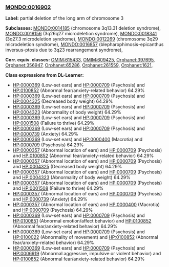 
### [MONDO:0016902](http://purl.obolibrary.org/obo/MONDO_0016902)
**Label:** partial deletion of the long arm of chromosome 3

**Subclasses:** [MONDO:0014185](http://purl.obolibrary.org/obo/MONDO_0014185) (chromosome 3q13.31 deletion syndrome), [MONDO:0018156](http://purl.obolibrary.org/obo/MONDO_0018156) (3q26q27 microdeletion syndrome), [MONDO:0018341](http://purl.obolibrary.org/obo/MONDO_0018341) (3q27.3 microdeletion syndrome), [MONDO:0012269](http://purl.obolibrary.org/obo/MONDO_0012269) (chromosome 3q29 microdeletion syndrome), [MONDO:0016857](http://purl.obolibrary.org/obo/MONDO_0016857) (blepharophimosis-epicanthus inversus-ptosis due to 3q23 rearrangement syndrome), 

**Corr. equiv. classes:** [OMIM:615433](http://purl.obolibrary.org/obo/OMIM_615433), [OMIM:609425](http://purl.obolibrary.org/obo/OMIM_609425), [Orphanet:397695](http://www.orpha.net/ORDO/Orphanet_397695), [Orphanet:356947](http://www.orpha.net/ORDO/Orphanet_356947), [Orphanet:65286](http://www.orpha.net/ORDO/Orphanet_65286), [Orphanet:261559](http://www.orpha.net/ORDO/Orphanet_261559), [Orphanet:1621](http://www.orpha.net/ORDO/Orphanet_1621), 

**Class expressions from DL-Learner:**

- [HP:0000369](http://purl.obolibrary.org/obo/HP_0000369) (Low-set ears) and [HP:0000709](http://purl.obolibrary.org/obo/HP_0000709) (Psychosis) and [HP:0100852](http://purl.obolibrary.org/obo/HP_0100852) (Abnormal fear/anxiety-related behavior) 64.29%
- [HP:0000369](http://purl.obolibrary.org/obo/HP_0000369) (Low-set ears) and [HP:0000709](http://purl.obolibrary.org/obo/HP_0000709) (Psychosis) and [HP:0004325](http://purl.obolibrary.org/obo/HP_0004325) (Decreased body weight) 64.29%
- [HP:0000369](http://purl.obolibrary.org/obo/HP_0000369) (Low-set ears) and [HP:0000709](http://purl.obolibrary.org/obo/HP_0000709) (Psychosis) and [HP:0004323](http://purl.obolibrary.org/obo/HP_0004323) (Abnormality of body weight) 64.29%
- [HP:0000369](http://purl.obolibrary.org/obo/HP_0000369) (Low-set ears) and [HP:0000709](http://purl.obolibrary.org/obo/HP_0000709) (Psychosis) and [HP:0001508](http://purl.obolibrary.org/obo/HP_0001508) (Failure to thrive) 64.29%
- [HP:0000369](http://purl.obolibrary.org/obo/HP_0000369) (Low-set ears) and [HP:0000709](http://purl.obolibrary.org/obo/HP_0000709) (Psychosis) and [HP:0000739](http://purl.obolibrary.org/obo/HP_0000739) (Anxiety) 64.29%
- [HP:0000369](http://purl.obolibrary.org/obo/HP_0000369) (Low-set ears) and [HP:0000400](http://purl.obolibrary.org/obo/HP_0000400) (Macrotia) and [HP:0000709](http://purl.obolibrary.org/obo/HP_0000709) (Psychosis) 64.29%
- [HP:0000357](http://purl.obolibrary.org/obo/HP_0000357) (Abnormal location of ears) and [HP:0000709](http://purl.obolibrary.org/obo/HP_0000709) (Psychosis) and [HP:0100852](http://purl.obolibrary.org/obo/HP_0100852) (Abnormal fear/anxiety-related behavior) 64.29%
- [HP:0000357](http://purl.obolibrary.org/obo/HP_0000357) (Abnormal location of ears) and [HP:0000709](http://purl.obolibrary.org/obo/HP_0000709) (Psychosis) and [HP:0004325](http://purl.obolibrary.org/obo/HP_0004325) (Decreased body weight) 64.29%
- [HP:0000357](http://purl.obolibrary.org/obo/HP_0000357) (Abnormal location of ears) and [HP:0000709](http://purl.obolibrary.org/obo/HP_0000709) (Psychosis) and [HP:0004323](http://purl.obolibrary.org/obo/HP_0004323) (Abnormality of body weight) 64.29%
- [HP:0000357](http://purl.obolibrary.org/obo/HP_0000357) (Abnormal location of ears) and [HP:0000709](http://purl.obolibrary.org/obo/HP_0000709) (Psychosis) and [HP:0001508](http://purl.obolibrary.org/obo/HP_0001508) (Failure to thrive) 64.29%
- [HP:0000357](http://purl.obolibrary.org/obo/HP_0000357) (Abnormal location of ears) and [HP:0000709](http://purl.obolibrary.org/obo/HP_0000709) (Psychosis) and [HP:0000739](http://purl.obolibrary.org/obo/HP_0000739) (Anxiety) 64.29%
- [HP:0000357](http://purl.obolibrary.org/obo/HP_0000357) (Abnormal location of ears) and [HP:0000400](http://purl.obolibrary.org/obo/HP_0000400) (Macrotia) and [HP:0000709](http://purl.obolibrary.org/obo/HP_0000709) (Psychosis) 64.29%
- [HP:0000369](http://purl.obolibrary.org/obo/HP_0000369) (Low-set ears) and [HP:0000709](http://purl.obolibrary.org/obo/HP_0000709) (Psychosis) and [HP:0100851](http://purl.obolibrary.org/obo/HP_0100851) (Abnormal emotion/affect behavior) and [HP:0100852](http://purl.obolibrary.org/obo/HP_0100852) (Abnormal fear/anxiety-related behavior) 64.29%
- [HP:0000369](http://purl.obolibrary.org/obo/HP_0000369) (Low-set ears) and [HP:0000709](http://purl.obolibrary.org/obo/HP_0000709) (Psychosis) and [HP:0100022](http://purl.obolibrary.org/obo/HP_0100022) (Abnormality of movement) and [HP:0100852](http://purl.obolibrary.org/obo/HP_0100852) (Abnormal fear/anxiety-related behavior) 64.29%
- [HP:0000369](http://purl.obolibrary.org/obo/HP_0000369) (Low-set ears) and [HP:0000709](http://purl.obolibrary.org/obo/HP_0000709) (Psychosis) and [HP:0006919](http://purl.obolibrary.org/obo/HP_0006919) (Abnormal aggressive, impulsive or violent behavior) and [HP:0100852](http://purl.obolibrary.org/obo/HP_0100852) (Abnormal fear/anxiety-related behavior) 64.29%


